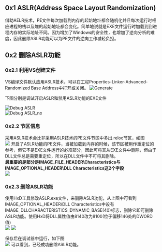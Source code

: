 ## 0x1 ASLR(Address Space Layout Randomization)  

借助AELR技术，PE文件每次加载到内存的起始地址都会随机化并且每次运行时相应进程的栈以及堆的起始地址都会变化。简单地说就是EXE文件运行时加载到到进程内存的实际地址不同。因为增加了Windows的安全性，也增加了逆向分析的难度，因此删除ASLR功能可以为PE文件的逆向工作减轻负担。  

## 0x2 删除ASLR功能

### 0x2.1 利用VS创建文件
VS编译文件默认应用ASLR技术，可以在工程Properties-Linker-Advanced-Randomized Base Address中打开或关闭。
![Generate](http://23.91.100.118:8080/images/2019/11/01/generate_file.png)

下图分别是调试开启ASLR和禁用ASLR功能的EXE文件

![Debug ASLR](http://23.91.100.118:8080/images/2019/11/01/aslr.png)  
![Debug ASLR_no](http://23.91.100.118:8080/images/2019/11/01/aslr_no.png)
### 0x2.2 节区信息
采用ASLR技术会比非采用ASLR技术的PE文件节区中多出.reloc节区，如图  
![](http://23.91.100.118:8080/images/2019/11/01/reloc_info.png)
开启了ASLR功能的PE文件，当被加载到内存的时候，该节区被用作重定位的参考，但它不是EXE文件运行的必须部分，因此可将其从EXE文件中删除，但由于DLL文件总是需要重定位，所以在DLL文件中不可将其删除。  
**最重要的是部分是IMAGE_FILE_HEADER\Characteristics与IMAGE_OPTIONAL_HEADER\DLL Characteristics这2个字段**  
![](http://23.91.100.118:8080/images/2019/11/01/header_info.png)
### 0x2.3 删除ASLR功能
使用HxD工具修改ASLR.exe文件，来删除ASLR功能，从上图中可看到IMAGE_OPTIONAL_HEADER\DLL Characteristics中设有IMAGE_DLLCHARACTERISTICS_DYNAMIC_BASE(40)标志，删除它即可删除ASLR功能。使用HxD将DLL属性值由8140改为8100(位于偏移146处的DWORD值)  
![](http://23.91.100.118:8080/images/2019/11/01/patch_pre.png)
![](http://23.91.100.118:8080/images/2019/11/01/2019-11-02_013311.png)

保存后在调试器中运行，如下图  
![](http://23.91.100.118:8080/images/2019/11/01/patched.png)
可以看到，已经成功删除ASLR功能。